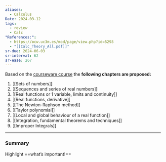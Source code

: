 ```yaml
---
aliases:
  - Calculus
Date: 2024-03-12
tags:
  - review
  - Calc
"References:":
  - https://ocw.uc3m.es/mod/page/view.php?id=5298
  - "[[Calc_Theory_All.pdf]]"
sr-due: 2024-06-03
sr-interval: 62
sr-ease: 267
---
```

Based on the [courseware course](https://ocw.uc3m.es/mod/page/view.php?id=5299) the **following chapters are proposed:** 
1. [[Sets of numbers]]
2. [[Sequences and series of real numbers]]
3. [[Real functions or 1 variable, limits and continuity]]
4. [[Real functions, derivative]]
5. [[The Newton-Raphson method]]
6. [[Taylor polynomial]]
7. [[Local and global behaviour of a real function]]
8. [[Integration, fundamental theorems and techniques]]
9. [[Improper Integrals]]


---
### Summary
Highlight ==what’s important!==
